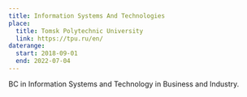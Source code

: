```yaml
---
title: Information Systems And Technologies
place:
  title: Tomsk Polytechnic University
  link: https://tpu.ru/en/
daterange:
  start: 2018-09-01
  end: 2022-07-04
---
```


BС in Information Systems and Technology in Business and Industry. 